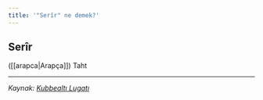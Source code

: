 ```yaml
---
title: '"Serîr" ne demek?'
---
```


## Serîr
([[arapca|Arapça]]) Taht

---
*Kaynak: [Kubbealtı Lugatı](https://www.lugatim.com/s/serir)*